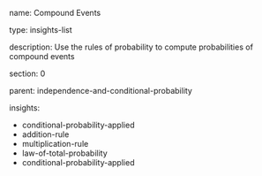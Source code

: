 name: Compound Events

type: insights-list

description: Use the rules of probability to compute probabilities of compound events

section: 0

parent: independence-and-conditional-probability

insights:
  - conditional-probability-applied
  - addition-rule
  - multiplication-rule
  - law-of-total-probability
  - conditional-probability-applied
